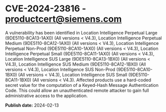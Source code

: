 # CVE-2024-23816 - productcert@siemens.com

A vulnerability has been identified in Location Intelligence Perpetual Large (9DE5110-8CA13-1AX0) (All versions < V4.3), Location Intelligence Perpetual Medium (9DE5110-8CA12-1AX0) (All versions < V4.3), Location Intelligence Perpetual Non-Prod (9DE5110-8CA10-1AX0) (All versions < V4.3), Location Intelligence Perpetual Small (9DE5110-8CA11-1AX0) (All versions < V4.3), Location Intelligence SUS Large (9DE5110-8CA13-1BX0) (All versions < V4.3), Location Intelligence SUS Medium (9DE5110-8CA12-1BX0) (All versions < V4.3), Location Intelligence SUS Non-Prod (9DE5110-8CA10-1BX0) (All versions < V4.3), Location Intelligence SUS Small (9DE5110-8CA11-1BX0) (All versions < V4.3). Affected products use a hard-coded secret value for the computation of a Keyed-Hash Message Authentication Code. This could allow an unauthenticated remote attacker to gain full administrative access to the application.

**Publish date:** 2024-02-13
